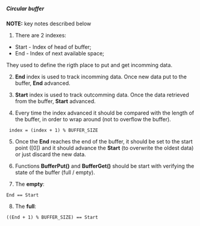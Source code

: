 ##### Circular buffer 

**NOTE:** key notes described below

1. There are 2 indexes:

- Start - Index of head of buffer;
- End - Index of next available space; 

They used to define the rigth place to put and get incomming data.

2. **End** index is used to track incomming data. Once new data put to the buffer, **End** advanced.

3. **Start** index is used to track outcomming data. Once the data retrieved from the buffer, **Start** advanced.

4. Every time the index advanced it should be compared with the length of the buffer, in order to wrap around (not to overflow the buffer).

```
 index = (index + 1) % BUFFER_SIZE
```

5. Once the **End** reaches the end of the buffer, it should be set to the start point ([0]) and it should 
advance the **Start** (to overwrite the oldest data) or just discard the new data.

6. Functions **BufferPut()** and **BufferGet()** should be start with verifying the state of the buffer (full / empty).

7. The **empty**: 

```
End == Start
```

8. The **full**:

```
((End + 1) % BUFFER_SIZE) == Start
```


